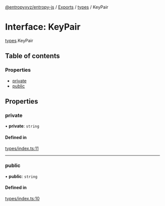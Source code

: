 [@entropyxyz/entropy-js](../README.md) / [Exports](../modules.md) / [types](../modules/types.md) / KeyPair

# Interface: KeyPair

[types](../modules/types.md).KeyPair

## Table of contents

### Properties

- [private](types.KeyPair.md#private)
- [public](types.KeyPair.md#public)

## Properties

### private

• **private**: `string`

#### Defined in

[types/index.ts:11](https://github.com/entropyxyz/entropy-js/blob/a7aaa0c/src/types/index.ts#L11)

___

### public

• **public**: `string`

#### Defined in

[types/index.ts:10](https://github.com/entropyxyz/entropy-js/blob/a7aaa0c/src/types/index.ts#L10)
